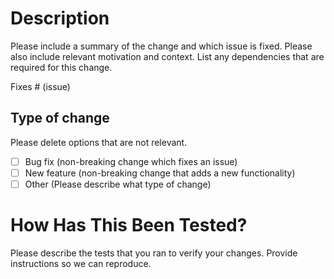 # Description

Please include a summary of the change and which issue is fixed. Please also include relevant motivation and context. List any dependencies that are required for this change.

Fixes # (issue)

## Type of change

Please delete options that are not relevant.

- [ ] Bug fix (non-breaking change which fixes an issue)
- [ ] New feature (non-breaking change that adds a new functionality)
- [ ] Other (Please describe what type of change)

# How Has This Been Tested?

Please describe the tests that you ran to verify your changes. Provide instructions so we can reproduce.
